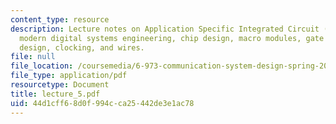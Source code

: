 ```yaml
---
content_type: resource
description: Lecture notes on Application Specific Integrated Circuit (ASIC) design,
  modern digital systems engineering, chip design, macro modules, gate arrays, cell
  design, clocking, and wires.
file: null
file_location: /coursemedia/6-973-communication-system-design-spring-2006/44d1cff68d0f994cca25442de3e1ac78_lecture_5.pdf
file_type: application/pdf
resourcetype: Document
title: lecture_5.pdf
uid: 44d1cff6-8d0f-994c-ca25-442de3e1ac78
---
```

